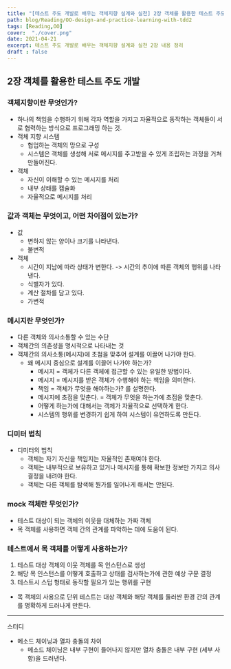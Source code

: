 ```yaml
---
title: "[테스트 주도 개발로 배우는 객체지향 설계와 실천] 2장 객체를 활용한 테스트 주도 개발"
path: blog/Reading/OO-design-and-practice-learning-with-tdd2
tags: [Reading,OO]
cover:  "./cover.png"
date: 2021-04-21
excerpt: 테스트 주도 개발로 배우는 객체지향 설계와 실천 2장 내용 정리 
draft : false
---
```


## 2장 객체를 활용한 테스트 주도 개발 

### 객체지향이란 무엇인가?

* 하나의 책임을 수행하기 위해 각자 역할을 가지고 자율적으로 동작하는 객체들이 서로 협력하는 방식으로 프로그래밍 하는 것.
* 객체 지향 시스템 
  * 협업하는 객체의 망으로 구성
  * 시스템은 객체를 생성해 서로 메시지를 주고받을 수 있게 조립하는 과정을 거쳐 만들어진다.
* 객체 
  * 자신이 이해할 수 있는 메시지를 처리 
  * 내부 상태를 캡슐화 
  * 자율적으로 메시지를 처리 

### 값과 객체는 무엇이고, 어떤 차이점이 있는가?

* 값 
  * 변하지 않는 양이나 크기를 나타낸다.
  * 불변적
* 객체 
  * 시간이 지남에 따라 상태가 변한다. -> 시간의 추이에 따른 객체의 행위를 나타낸다.
  * 식별자가 있다.
  * 계산 절차를 담고 있다.
  * 가변적

### 메시지란 무엇인가?

* 다른 객체와 의사소통할 수 있는 수단
* 객체간의 의존성을 명시적으로 나타내는 것 
* 객체간의 의사소통(메시지)에 초첨을 맞추어 설계를 이끌어 나가야 한다. 
  * 왜 메시지 중심으로 설계를 이끌어 나가야 하는가?
    * 메시지 = 객체가 다른 객체에 접근할 수 있는 유일한 방법이다.
    * 메시지 = 메시지를 받은 객체가 수행해야 하는 책임을 의미한다.
    * 책임 = 객체가 무엇을 해야하는가? 를 설명한다.
    * 메시지에 초점을 맞춘다. = 객체가 무엇을 하는가에 초점을 맞춘다. 
    * 어떻게 하는가에 대해서는 객체가 자율적으로 선택하게 한다.
    * 시스템의 행위를 변경하기 쉽게 하여 시스템이 유연하도록 만든다.

### 디미터 법칙

* 디미터의 법칙 
  * 객체는 자기 자신을 책임지는 자율적인 존재여야 한다.
  * 객체는 내부적으로 보유하고 있거나 메시지를 통해 확보한 정보만 가지고 의사 결정을 내려야 한다.
  * 객체는 다른 객체를 탐색해 뭔가를 일어나게 해서는 안된다.

### mock 객체란 무엇인가?

* 테스트 대상이 되는 객체의 이웃을 대체하는 가짜 객체 
* 목 객체를 사용하면 객체 간의 관계를 파악하는 데에 도움이 된다.

### 테스트에서 목 객체를 어떻게 사용하는가?

1. 테스트 대상 객체의 이웃 객체를 목 인스턴스로 생성
2. 해당 목 인스턴스를 어떻게 호출하고 상태를 검사하는가에 관한 예상 구문 결정
3. 테스트시 스텁 형태로 동작할 필요가 있는 행위를 구현 

* 목 객체의 사용으로 단위 테스트는 대상 객체와 해당 객체를 둘러싼 환경 간의 관계를 명확하게 드러나게 만든다.

---

스터디 

* 메소드 체이닝과 열차 충돌의 차이 
  * 메소드 체이닝은 내부 구현이 들어나지 않지만 열차 충돌은 내부 구현 (세부 사항)을 드러낸다.